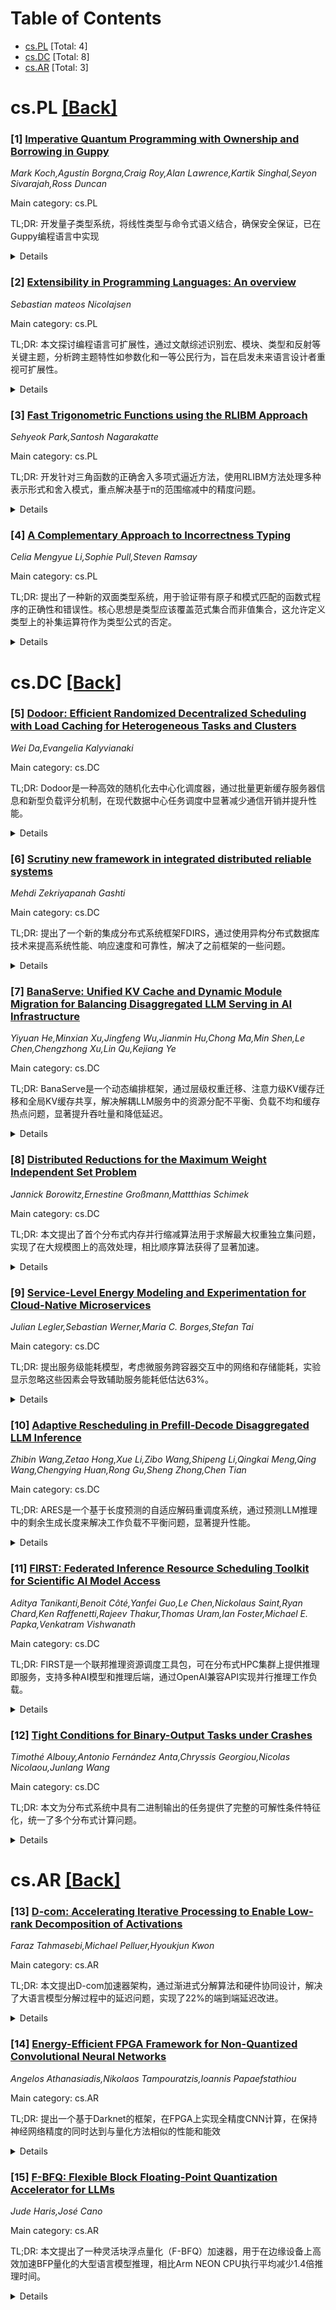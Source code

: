 <div id=toc></div>

# Table of Contents

- [cs.PL](#cs.PL) [Total: 4]
- [cs.DC](#cs.DC) [Total: 8]
- [cs.AR](#cs.AR) [Total: 3]


<div id='cs.PL'></div>

# cs.PL [[Back]](#toc)

### [1] [Imperative Quantum Programming with Ownership and Borrowing in Guppy](https://arxiv.org/abs/2510.13082)
*Mark Koch,Agustín Borgna,Craig Roy,Alan Lawrence,Kartik Singhal,Seyon Sivarajah,Ross Duncan*

Main category: cs.PL

TL;DR: 开发量子类型系统，将线性类型与命令式语义结合，确保安全保证，已在Guppy编程语言中实现


<details>
  <summary>Details</summary>
Motivation: 线性类型在函数式量子编程中强制执行无克隆和无删除定理，但在命令式量子编程中尚未广泛应用

Method: 开发结合人体工程学线性类型和命令式语义的量子类型系统

Result: 所有想法已在Quantinuum的Guppy编程语言中实现

Conclusion: 成功创建了安全且实用的量子类型系统，适用于命令式量子编程

Abstract: Linear types enforce no-cloning and no-deleting theorems in functional
quantum programming. However, in imperative quantum programming, they have not
gained widespread adoption. This work aims to develop a quantum type system
that combines ergonomic linear typing with imperative semantics and maintains
safety guarantees. All ideas presented here have been implemented in
Quantinuum's Guppy programming language.

</details>


### [2] [Extensibility in Programming Languages: An overview](https://arxiv.org/abs/2510.13236)
*Sebastian mateos Nicolajsen*

Main category: cs.PL

TL;DR: 本文探讨编程语言可扩展性，通过文献综述识别宏、模块、类型和反射等关键主题，分析跨主题特性如参数化和一等公民行为，旨在启发未来语言设计者重视可扩展性。


<details>
  <summary>Details</summary>
Motivation: 作者在探索编程语言时缺乏对可扩展性组件的系统概述，因此希望提供一个入门指南，填补这一知识空白。

Method: 通过文献综述方法，识别和分析编程语言可扩展性的关键主题和跨主题特性。

Result: 识别出宏、模块、类型和反射四个关键可扩展性主题，以及参数化、一等公民行为等跨主题特性，强调了可定制性和灵活性的重要性。

Conclusion: 本文旨在启发未来编程语言设计者批判性地评估和考虑其设计的可扩展性，促进更灵活、可定制的语言构造。

Abstract: I here conduct an exploration of programming language extensibility, making
an argument for an often overlooked component of conventional language design.
Now, this is not a technical detailing of these components, rather, I attempt
to provide an overview as I myself have lacked during my time investigating
programming languages. Thus, read this as an introduction to the magical world
of extensibility. Through a literature review, I identify key extensibility
themes - Macros, Modules, Types, and Reflection - highlighting diverse
strategies for fostering extensibility. The analysis extends to cross-theme
properties such as Parametricism and First-class citizen behaviour, introducing
layers of complexity by highlighting the importance of customizability and
flexibility in programming language constructs. By outlining these facets of
existing programming languages and research, I aim to inspire future language
designers to assess and consider the extensibility of their creations
critically.

</details>


### [3] [Fast Trigonometric Functions using the RLIBM Approach](https://arxiv.org/abs/2510.13426)
*Sehyeok Park,Santosh Nagarakatte*

Main category: cs.PL

TL;DR: 开发针对三角函数的正确舍入多项式逼近方法，使用RLIBM方法处理多种表示形式和舍入模式，重点解决基于π的范围缩减中的精度问题。


<details>
  <summary>Details</summary>
Motivation: 三角函数计算中，基于π的范围缩减会放大π值的舍入误差，导致错误结果，需要开发能保持高精度π值的快速范围缩减技术。

Method: 使用RLIBM方法开发多项式逼近，实现快速范围缩减技术，通过浮点和整数计算保持π值的高精度，支持多种表示形式和舍入模式。

Result: 实现了快速的三角函数实现，能够为所有32位浮点输入产生正确舍入结果，单一实现支持多种表示形式。

Conclusion: 提出的方法成功解决了三角函数范围缩减中的精度问题，实现了高效且精确的三角函数计算，适用于多种32位浮点表示。

Abstract: This paper describes our experience developing polynomial approximations for
trigonometric functions that produce correctly rounded results for multiple
representations and rounding modes using the RLIBM approach. A key challenge
with trigonometric functions concerns range reduction with "pi", which reduces
a given input in the domain of a 32-bit float to a small domain. Any rounding
error in the value of "pi" is amplified during range reduction, which can
result in wrong results. We describe our experience implementing fast range
reduction techniques that maintain a large number of bits of "pi" both with
floating-point and integer computations. The resulting implementations for
trigonometric functions are fast and produce correctly rounded results for all
inputs for multiple representations up to 32-bits with a single implementation.

</details>


### [4] [A Complementary Approach to Incorrectness Typing](https://arxiv.org/abs/2510.13725)
*Celia Mengyue Li,Sophie Pull,Steven Ramsay*

Main category: cs.PL

TL;DR: 提出了一种新的双面类型系统，用于验证带有原子和模式匹配的函数式程序的正确性和错误性。核心思想是类型应该覆盖范式集合而非值集合，这允许定义类型上的补集运算符作为类型公式的否定。


<details>
  <summary>Details</summary>
Motivation: 需要验证函数式程序的正确性和错误性，特别是Erlang类程序的错误情况。传统类型系统难以有效处理程序错误验证。

Method: 使用基于范式集合的类型系统，引入补集运算符作为类型否定，通过子类型化的可判定公理化来表达补集操作，建立双面类型验证框架。

Result: 系统能够推导广泛的否定原则，包括类型理论中的共蕴含类似物，并成功验证多个Erlang类程序的错误情况。补集运算符的公理化被证明是可判定的，整个类型系统对范式是完备的。

Conclusion: 该双面类型系统不仅能验证程序正确性，还能有效验证程序错误性，为函数式程序的全面验证提供了新方法。

Abstract: We introduce a new two-sided type system for verifying the correctness and
incorrectness of functional programs with atoms and pattern matching. A key
idea in the work is that types should range over sets of normal forms, rather
than sets of values, and this allows us to define a complement operator on
types that acts as a negation on typing formulas. We show that the complement
allows us to derive a wide range of refutation principles within the system,
including the type-theoretic analogue of co-implication, and we use them to
certify that a number of Erlang-like programs go wrong. An expressive
axiomatisation of the complement operator via subtyping is shown decidable, and
the type system as a whole is shown to be not only sound, but also complete for
normal forms.

</details>


<div id='cs.DC'></div>

# cs.DC [[Back]](#toc)

### [5] [Dodoor: Efficient Randomized Decentralized Scheduling with Load Caching for Heterogeneous Tasks and Clusters](https://arxiv.org/abs/2510.12889)
*Wei Da,Evangelia Kalyvianaki*

Main category: cs.DC

TL;DR: Dodoor是一种高效的随机化去中心化调度器，通过批量更新缓存服务器信息和新型负载评分机制，在现代数据中心任务调度中显著减少通信开销并提升性能。


<details>
  <summary>Details</summary>
Motivation: 现代数据中心需要高效的任务调度系统，但现有去中心化调度器依赖实时探测远程服务器，导致通信开销大。Dodoor旨在通过缓存服务器信息和批量更新来减少通信成本。

Method: 基于加权球-箱模型的b-batch设置，使用缓存服务器信息而非实时探测，采用新型负载评分机制衡量服务器与任务的反亲和性，替代传统的待处理任务计数方法。

Result: 在101节点异构集群上测试：调度消息减少55-66%，吞吐量提升最高33.2%，平均完成时间减少12.1%，尾部延迟改善24.6%。

Conclusion: Dodoor通过减少通信开销和优化负载平衡，在异构集群中实现了显著性能提升，证明了其在大规模数据中心任务调度中的有效性。

Abstract: This paper introduces Dodoor, an efficient randomized decentralized scheduler
designed for task scheduling in modern data centers. Dodoor leverages advanced
research on the weighted balls-into-bins model with b-batched setting. Unlike
other decentralized schedulers that rely on real-time probing of remote
servers, Dodoor makes scheduling decisions based on cached server information,
which is updated in batches, to reduce communication overheads. To schedule
tasks with dynamic, multidimensional resource requirements in heterogeneous
cluster, Dodoor uses a novel load score to measure servers' loads for each
scheduled task. This score captures the anti-affinity between servers and tasks
in contrast to the commonly used heuristic of counting pending tasks to balance
load. On a 101-node heterogeneous cluster, Dodoor is evaluated using two
workloads: (i) simulated Azure virtual machines placements and (ii) real
serverless Python functions executions in Docker. The evaluation shows that
Dodoor reduces scheduling messages by 55--66% on both workloads. Dodoor can
also increase throughput by up to 33.2% and 21.5%, reduce mean makespan latency
by 12.1% and 7.2%, and improve tail latency by 21.9% and 24.6% across the two
workloads.

</details>


### [6] [Scrutiny new framework in integrated distributed reliable systems](https://arxiv.org/abs/2510.13203)
*Mehdi Zekriyapanah Gashti*

Main category: cs.DC

TL;DR: 提出了一个新的集成分布式系统框架FDIRS，通过使用异构分布式数据库技术来提高系统性能、响应速度和可靠性，解决了之前框架的一些问题。


<details>
  <summary>Details</summary>
Motivation: 现有的集成分布式系统框架在性能、效率和可靠性方面存在不足，需要开发新的框架来改进这些方面。

Method: 提出了FDIRS框架，采用异构分布式数据库技术，通过三个组成部分来提升系统满意度和性能。

Result: 仿真结果显示，FDIRS框架在效率、性能和可靠性方面都有显著提升，响应速度得到改善。

Conclusion: FDIRS框架成功提高了集成系统的效率、性能和可靠性，解决了之前框架的一些问题。

Abstract: In this paper we represent a new framework for integrated distributed
systems. In the proposed framework we have used three parts to increase
Satisfaction and Performance of this framework. At first we analyse integrated
systems and their evolution process and also ERPSD and ERPDRT framework briefly
then we explain the new FDIRS framework. Finally we compare the results of
simulation of the new framework with presented frameworks. Result showed In
FIDRS framework, the technique of heterogeneous distributed data base is used
to improve Performance and speed in responding to users. Finally by using FDIRS
framework we succeeded to increase Efficiency, Performance and reliability of
integrated systems and remove some of previous frameworks problems.

</details>


### [7] [BanaServe: Unified KV Cache and Dynamic Module Migration for Balancing Disaggregated LLM Serving in AI Infrastructure](https://arxiv.org/abs/2510.13223)
*Yiyuan He,Minxian Xu,Jingfeng Wu,Jianmin Hu,Chong Ma,Min Shen,Le Chen,Chengzhong Xu,Lin Qu,Kejiang Ye*

Main category: cs.DC

TL;DR: BanaServe是一个动态编排框架，通过层级权重迁移、注意力级KV缓存迁移和全局KV缓存共享，解决解耦LLM服务中的资源分配不平衡、负载不均和缓存热点问题，显著提升吞吐量和降低延迟。


<details>
  <summary>Details</summary>
Motivation: 当前解耦LLM服务系统面临三个关键限制：静态资源分配无法适应动态工作负载、预填充和解码阶段固有的负载不平衡、以及前缀缓存感知路由导致的负载分布倾斜，这些问题导致资源浪费或违反SLO。

Method: 引入层级权重迁移、注意力级KV缓存迁移和全局KV缓存共享，支持粗粒度（层级）和细粒度（注意力级）负载重分配，通过层间重叠传输最小化延迟开销，使路由器能够进行纯负载感知调度。

Result: 相比vLLM，BanaServe实现1.2x-3.9x更高的吞吐量，总处理时间降低3.9%-78.4%；相比DistServe，吞吐量提升1.1x-2.8x，延迟降低1.4%-70.1%。

Conclusion: BanaServe通过动态资源编排和缓存管理机制，有效解决了解耦LLM服务中的资源效率和负载平衡问题，显著提升了系统性能。

Abstract: Large language models (LLMs) are increasingly deployed in AI infrastructure,
driving the need for high throughput, resource efficient serving systems.
Disaggregated LLM serving, which separates prompt prefill from auto-regressive
decode, has emerged as a promising architecture by isolating their
heterogeneous compute and memory demands. However, current disaggregated
systems face three key limitations: (i) static resource allocation cannot adapt
to highly dynamic workloads, causing over-provisioning that wastes resources or
under-provisioning that violates service level objectives (SLOs); (ii) inherent
load imbalance between prefill and decode stages, where prefill is
compute-bound and decode is memory-bound, causes under-utilization in one tier
while the other becomes a bottleneck; and (iii) prefix cache aware routing
skews load distribution, as high cache hit rate prefill nodes attract
disproportionately more requests, further degrading balance and efficiency. To
address these issues, we present BanaServe, a dynamic orchestration framework
that continuously rebalances computational and memory resources across prefill
and decode instances while eliminating hotspots induced by cache. BanaServe
introduces layer level weight migration, attention level Key Value Cache (KV
Cache) migration, and Global KV Cache Store sharing with layer wise overlapped
transmission, enabling both coarse grained (layer level) and fine grained
(attention level) load redistribution with minimal latency overhead. These
mechanisms allow routers to perform purely load aware scheduling, unconstrained
by cache placement. Compared to vLLM, BanaServe achieves 1.2x-3.9x higher
throughput with 3.9%-78.4% lower total processing time, and outperforms
DistServe by 1.1x-2.8x in throughput with 1.4%-70.1% latency reduction.

</details>


### [8] [Distributed Reductions for the Maximum Weight Independent Set Problem](https://arxiv.org/abs/2510.13306)
*Jannick Borowitz,Ernestine Großmann,Mattthias Schimek*

Main category: cs.DC

TL;DR: 本文提出了首个分布式内存并行缩减算法用于求解最大权重独立集问题，实现了在大规模图上的高效处理，相比顺序算法获得了显著加速。


<details>
  <summary>Details</summary>
Motivation: 最大权重独立集问题是一个重要的NP难优化问题，现有方法主要使用数据缩减规则来求解，但缺乏分布式并行算法来处理超大规模图。

Method: 开发了分布式内存并行缩减算法、分布式reduce-and-greedy和reduce-and-peel启发式算法，支持异步处理。

Result: 在1024个处理器上实验显示良好可扩展性，reduce-and-peel方法平均加速33倍，reduce-and-greedy方法平均加速50倍，能处理超过10亿顶点和170亿边的图。

Conclusion: 分布式并行方法显著提升了最大权重独立集问题的求解效率，能够处理超大规模图实例，为实际应用提供了有效解决方案。

Abstract: Finding maximum-weight independent sets in graphs is an important NP-hard
optimization problem. Given a vertex-weighted graph $G$, the task is to find a
subset of pairwise non-adjacent vertices of $G$ with maximum weight. Most
recently published practical exact algorithms and heuristics for this problem
use a variety of data-reduction rules to compute (near-)optimal solutions.
Applying these rules results in an equivalent instance of reduced size. An
optimal solution to the reduced instance can be easily used to construct an
optimal solution for the original input.
  In this work, we present the first distributed-memory parallel reduction
algorithms for this problem, targeting graphs beyond the scale of previous
sequential approaches. Furthermore, we propose the first distributed
reduce-and-greedy and reduce-and-peel algorithms for finding a maximum weight
independent set heuristically.
  In our practical evaluation, our experiments on up to $1024$ processors
demonstrate good scalability of our distributed reduce algorithms while
maintaining good reduction impact. Our asynchronous reduce-and-peel approach
achieves an average speedup of $33\times$ over a sequential state-of-the-art
reduce-and-peel approach on 36 real-world graphs with a solution quality close
to the sequential algorithm. Our reduce-and-greedy algorithms even achieve
average speedups of up to $50\times$ at the cost of a lower solution quality.
Moreover, our distributed approach allows us to consider graphs with more than
one billion vertices and 17 billion edges.

</details>


### [9] [Service-Level Energy Modeling and Experimentation for Cloud-Native Microservices](https://arxiv.org/abs/2510.13447)
*Julian Legler,Sebastian Werner,Maria C. Borges,Stefan Tai*

Main category: cs.DC

TL;DR: 提出服务级能耗模型，考虑微服务跨容器交互中的网络和存储能耗，实验显示忽略这些因素会导致辅助服务能耗低估达63%。


<details>
  <summary>Details</summary>
Motivation: 微服务架构虽提供灵活性和可扩展性，但增加了云资源需求，导致更高能耗和碳排放。现有研究主要关注容器级CPU和内存能耗，忽略了跨容器服务交互（特别是网络和存储）的能耗影响。

Method: 引入服务级能耗模型，捕捉微服务在容器间分布式执行的特性，并开发实验工具测量CPU、内存、网络和存储组件的能耗。

Result: 实验验证显示，忽略网络和存储会导致辅助服务能耗低估高达63%，表明需要更全面的能耗评估。

Conclusion: 微服务架构的能耗评估必须包含网络和存储组件，以准确设计能效优化的系统。

Abstract: Microservice architectures have become the dominant paradigm for cloud-native
systems, offering flexibility and scalability. However, this shift has also led
to increased demand for cloud resources, contributing to higher energy
consumption and carbon emissions. While existing research has focused on
measuring fine-grained energy usage of CPU and memory at the container level,
or on system-wide assessments, these approaches often overlook the energy
impact of cross-container service interactions, especially those involving
network and storage for auxiliary services such as observability and system
monitoring. To address this gap, we introduce a service-level energy model that
captures the distributed nature of microservice execution across containers.
Our model is supported by an experimentation tool that accounts for energy
consumption not just in CPU and memory, but also in network and storage
components. We validate our approach through extensive experimentation with
diverse experiment configurations of auxiliary services for a popular
open-source cloud-native microservice application. Results show that omitting
network and storage can lead to an underestimation of auxiliary service energy
use by up to 63%, highlighting the need for more comprehensive energy
assessments in the design of energy-efficient microservice architectures.

</details>


### [10] [Adaptive Rescheduling in Prefill-Decode Disaggregated LLM Inference](https://arxiv.org/abs/2510.13668)
*Zhibin Wang,Zetao Hong,Xue Li,Zibo Wang,Shipeng Li,Qingkai Meng,Qing Wang,Chengying Huan,Rong Gu,Sheng Zhong,Chen Tian*

Main category: cs.DC

TL;DR: ARES是一个基于长度预测的自适应解码重调度系统，通过预测LLM推理中的剩余生成长度来解决工作负载不平衡问题，显著提升性能。


<details>
  <summary>Details</summary>
Motivation: 现实场景中LLM推理的输出长度变化导致解码阶段工作负载严重不平衡，特别是在长输出推理任务中。现有系统使用静态预填充到解码调度，在动态解码工作负载下经常导致SLO违规和OOM故障。

Method: 提出轻量级连续的LLM原生预测方法，利用LLM隐藏状态建模剩余生成长度；在解码阶段实施重调度解决方案，包含动态平衡机制整合当前和预测工作负载。

Result: 预测精度显著提升（MAE降低49.42%），开销大幅减少（预测器参数削减93.28%）；性能表现优异（P99 TPOT降低74.77%，吞吐量提升最高达2.24倍）。

Conclusion: ARES系统通过自适应解码重调度和精确的长度预测，有效解决了LLM推理中的工作负载不平衡问题，实现了显著的性能改进。

Abstract: Large Language Model (LLM) inference has emerged as a fundamental paradigm.
In real-world scenarios, variations in output length cause severe workload
imbalance in the decode phase, particularly for long-output reasoning tasks.
Existing systems, such as PD disaggregation architectures, rely on static
prefill-to-decode scheduling, which often results in SLO violations and OOM
failures under evolving decode workloads.
  In this paper, we propose ARES, an adaptive decoding rescheduling system
powered by length prediction to anticipate future workloads. Our core
contributions include: (1) A lightweight and continuous LLM-native prediction
method that leverages LLM hidden state to model remaining generation length
with high precision (reducing MAE by 49.42%) and low overhead (cutting
predictor parameters by 93.28%); (2) A rescheduling solution in decode phase
with : A dynamic balancing mechanism that integrates current and predicted
workloads, reducing P99 TPOT by 74.77% and achieving up to 2.24 times higher
goodput.

</details>


### [11] [FIRST: Federated Inference Resource Scheduling Toolkit for Scientific AI Model Access](https://arxiv.org/abs/2510.13724)
*Aditya Tanikanti,Benoit Côté,Yanfei Guo,Le Chen,Nickolaus Saint,Ryan Chard,Ken Raffenetti,Rajeev Thakur,Thomas Uram,Ian Foster,Michael E. Papka,Venkatram Vishwanath*

Main category: cs.DC

TL;DR: FIRST是一个联邦推理资源调度工具包，可在分布式HPC集群上提供推理即服务，支持多种AI模型和推理后端，通过OpenAI兼容API实现并行推理工作负载。


<details>
  <summary>Details</summary>
Motivation: 满足科学工作流中对私有、安全、可扩展AI推理日益增长的需求，让研究人员能够在本地基础设施上生成数十亿token，而无需依赖商业云服务。

Method: 利用Globus Auth和Globus Compute，在现有HPC基础设施上构建集群无关的API，支持多种推理后端（如vLLM），自动扩展资源，维护"热"节点以实现低延迟执行。

Result: 实现了在私有安全环境中通过OpenAI兼容API运行并行推理工作负载，支持高吞吐量批处理和交互模式，能够在本地基础设施上生成数十亿token。

Conclusion: FIRST框架成功解决了科学工作流中对私有、安全、可扩展AI推理的需求，为研究人员提供了在现有HPC基础设施上访问多样化AI模型的云式体验。

Abstract: We present the Federated Inference Resource Scheduling Toolkit (FIRST), a
framework enabling Inference-as-a-Service across distributed High-Performance
Computing (HPC) clusters. FIRST provides cloud-like access to diverse AI
models, like Large Language Models (LLMs), on existing HPC infrastructure.
Leveraging Globus Auth and Globus Compute, the system allows researchers to run
parallel inference workloads via an OpenAI-compliant API on private, secure
environments. This cluster-agnostic API allows requests to be distributed
across federated clusters, targeting numerous hosted models. FIRST supports
multiple inference backends (e.g., vLLM), auto-scales resources, maintains
"hot" nodes for low-latency execution, and offers both high-throughput batch
and interactive modes. The framework addresses the growing demand for private,
secure, and scalable AI inference in scientific workflows, allowing researchers
to generate billions of tokens daily on-premises without relying on commercial
cloud infrastructure.

</details>


### [12] [Tight Conditions for Binary-Output Tasks under Crashes](https://arxiv.org/abs/2510.13755)
*Timothé Albouy,Antonio Fernández Anta,Chryssis Georgiou,Nicolas Nicolaou,Junlang Wang*

Main category: cs.DC

TL;DR: 本文为分布式系统中具有二进制输出的任务提供了完整的可解性条件特征化，统一了多个分布式计算问题。


<details>
  <summary>Details</summary>
Motivation: 探索分布式系统中具有二进制输出任务的必要和充分系统条件，重点关注任务可以产生的不同输出值集合，而忽略有效性和值多重性。

Method: 采用输出集方法，考虑在n个进程中最多t个可能崩溃的分布式系统，分析同步和异步系统下所有二进制输出任务类的可解性条件。

Result: 提供了关于n和t的紧条件，在这些条件下每个具有二进制输出的任务类都是可解的，结果具有高度通用性。

Conclusion: 输出集方法产生了高度通用的结果，统一了多个分布式计算问题，并为更强的任务表述提供了不可能性证明。

Abstract: This paper explores necessary and sufficient system conditions to solve
distributed tasks with binary outputs (\textit{i.e.}, tasks with output values
in $\{0,1\}$). We focus on the distinct output sets of values a task can
produce (intentionally disregarding validity and value multiplicity),
considering that some processes may output no value. In a distributed system
with $n$ processes, of which up to $t \leq n$ can crash, we provide a complete
characterization of the tight conditions on $n$ and $t$ under which every class
of tasks with binary outputs is solvable, for both synchronous and asynchronous
systems. This output-set approach yields highly general results: it unifies
multiple distributed computing problems, such as binary consensus and symmetry
breaking, and it produces impossibility proofs that hold for stronger task
formulations, including those that consider validity, account for value
multiplicity, or move beyond binary outputs.

</details>


<div id='cs.AR'></div>

# cs.AR [[Back]](#toc)

### [13] [D-com: Accelerating Iterative Processing to Enable Low-rank Decomposition of Activations](https://arxiv.org/abs/2510.13147)
*Faraz Tahmasebi,Michael Pelluer,Hyoukjun Kwon*

Main category: cs.AR

TL;DR: 本文提出D-com加速器架构，通过渐进式分解算法和硬件协同设计，解决了大语言模型分解过程中的延迟问题，实现了22%的端到端延迟改进。


<details>
  <summary>Details</summary>
Motivation: 大语言模型的计算和内存成本持续增长，传统权重分解方法导致运行时分解延迟过高，超过了分解带来的收益。

Method: 采用渐进式分解算法(Lanczos算法)，设计协同加速器架构，引入计算复制方法解决内存瓶颈，开发输出形状保持计算方案，并使用多轨分解方法处理异常通道。

Result: 评估显示6.2倍加速，相比A100 GPU实现22%端到端延迟改进，模型质量损失较小(如AI2推理任务中3%下降)。

Conclusion: 通过合适的分解算法选择和硬件支持，输入分解可以显著有益，D-com加速器在保持模型质量的同时大幅提升性能。

Abstract: The computation and memory costs of large language models kept increasing
over last decade, which reached over the scale of 1T parameters. To address the
challenges from the large scale models, model compression techniques such as
low-rank decomposition have been explored. Previous model decomposition works
have focused on weight decomposition to avoid costly runtime decomposition,
whose latency often significantly exceeds the benefits from decomposition
(e.g., 38% more end-to-end latency when running Llama2-7b on A100 with 4K
sequence length with activation decomposition compared to no decomposition). In
this work, we debunk such observations and report that the input decomposition
can be significantly beneficial with a proper choice of decomposition algorithm
and hardware support. We adopt progressive decomposition algorithm, Lanczos
algorithm, and design a co-accelerator architecture for the decomposition
algorithm. To address the memory- boundness of the decomposition operation, we
introduce a novel compute replication methodology that moves the op- eration
toward compute-bound region, which enables 6.2x speedup in our evaluation. We
also develop an output shape- preserving computation scheme that eliminates
decomposi- tion costs in consecutive layers. To compensate model quality loss
from compression, we introduce a multi-track decom- position approach that
separately handles outlier channels for high accuracy and low perplexity with
minimal compu- tational costs. Combined together, our accelerator, D-com,
provides 22% end-to-end latency improvements compared to A100 GPU at the cost
of small model quality degradation (e.g., 3% on AI2 Reasoning Challenge task).

</details>


### [14] [Energy-Efficient FPGA Framework for Non-Quantized Convolutional Neural Networks](https://arxiv.org/abs/2510.13362)
*Angelos Athanasiadis,Nikolaos Tampouratzis,Ioannis Papaefstathiou*

Main category: cs.AR

TL;DR: 提出一个基于Darknet的框架，在FPGA上实现全精度CNN计算，在保持神经网络精度的同时达到与量化方法相似的性能和能效


<details>
  <summary>Details</summary>
Motivation: AI应用中CNN实时处理需求增长，传统处理器在性能、功耗和延迟方面难以平衡，特别是在嵌入式系统和边缘计算平台中

Method: 基于Darknet框架，使用类似Darknet的输入格式，在包含CPU和FPGA的异构系统中高效实现CNN，保持所有神经网络参数的全精度

Result: 与支持量化的FPGA框架相比，该解决方案在保持NN精度的同时，实现了相似的性能和/或能效

Conclusion: FPGA结合全精度计算为CNN提供了有前景的替代方案，在嵌入式系统和边缘计算中平衡性能、功耗和精度要求

Abstract: The growing demand for real-time processing in artificial intelligence
applications, particularly those involving Convolutional Neural Networks
(CNNs), has highlighted the need for efficient computational solutions.
Conventional processors, very often, fall short in balancing performance, power
consumption, and latency, especially in embedded systems and edge computing
platforms. Field-Programmable Gate Arrays (FPGAs) offer a promising
alternative, combining high performance with energy efficiency and
reconfigurability. The presented framework addresses the complex and demanding
computations of CNNs on FPGAs maintaining full precision in all neural network
parameters. Specifically, our framework is based on Darknet which is very
widely used for the design of CNNs and allows the designer, by using a similar
input to that given to Darknet, to efficiently implement a CNN in a
heterogeneous system comprising of CPUs and FPGAs. When compared with the FPGA
frameworks that support quantization, our solution aims to offer similar
performance and/or energy efficiency without any degradation on the NN
accuracy.

</details>


### [15] [F-BFQ: Flexible Block Floating-Point Quantization Accelerator for LLMs](https://arxiv.org/abs/2510.13401)
*Jude Haris,José Cano*

Main category: cs.AR

TL;DR: 本文提出了一种灵活块浮点量化（F-BFQ）加速器，用于在边缘设备上高效加速BFP量化的大型语言模型推理，相比Arm NEON CPU执行平均减少1.4倍推理时间。


<details>
  <summary>Details</summary>
Motivation: 随着LLM在边缘设备上的部署需求增加，BFP量化成为减少内存占用和计算需求的关键技术。但由于模型层间使用混合BFP量化，需要支持不同BFP变体的专用加速器而无需重新配置。

Method: 提出F-BFQ加速器设计，能够动态切换两种BFP量化变体并执行矩阵乘法操作，在AMD Kria板上部署实现。

Result: 在三个BFP量化LLM上测试，相比Arm NEON CPU执行平均减少1.4倍推理时间，达到5.2 tokens/秒（约3.9 words/秒）的性能。

Conclusion: F-BFQ加速器有效解决了混合BFP量化LLM的加速需求，为边缘设备上的LLM部署提供了高效的硬件解决方案。

Abstract: Large Language Models (LLMs) have become increasingly prominent for daily
tasks, from improving sound-totext translation to generating additional frames
for the latest video games. With the help of LLM inference frameworks, such as
llama.cpp, which support optimizations such as KV-caching and quantization, it
is now easier than ever to deploy LLMs on edge devices. Quantization is
fundamental to enable LLMs on resource-constrained edge devices, and llama.cpp
utilizes block floating point (BFP) quantization to drastically reduce the bit
width of weights and input tensors, the memory footprint, and the computational
power required to run LLMs. LLMs are typically quantized with mixed BFP
quantization across the model layers to reduce the loss of model accuracy due
to quantization. Therefore, to efficiently accelerate across the layers of
BFP-quantized LLMs, specialized accelerators need to support different BFP
variants without reconfiguration. To address this issue, we propose a Flexible
Block FloatingPoint Quantization (F-BFQ) accelerator, which can dynamically
switch between two BFP quantization variants and perform matrix multiplication
(MatMul) operations. Our initial F-BFQ accelerator design, deployed on the AMD
Kria board, reduces inference time by 1.4x on average over the Arm NEON-based
CPU execution across three BFP quantized LLMs while achieving 5.2 tokens per
second (~3.9 words per second).

</details>
